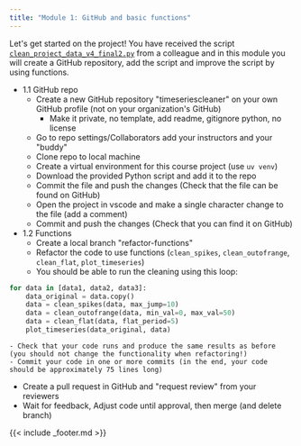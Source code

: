 ```yaml
---
title: "Module 1: GitHub and basic functions"
---
```


Let's get started on the project! You have received the script [`clean_project_data_v4_final2.py`](clean_project_data_v4_final2.py) from a colleague and in this module you will create a GitHub repository, add the script and improve the script by using functions. 

- 1.1 GitHub repo
    - Create a new GitHub repository "timeseriescleaner" on your own GitHub profile (not on your organization's GitHub)
        - Make it private, no template, add readme, gitignore python, no license
    - Go to repo settings/Collaborators add your instructors and your "buddy"
    - Clone repo to local machine
    - Create a virtual environment for this course project (use `uv venv`)
    - Download the provided Python script and add it to the repo
    - Commit the file and push the changes (Check that the file can be found on GitHub)
    - Open the project in vscode and make a single character change to the file (add a comment)
    - Commit and push the changes (Check that you can find it on GitHub)
- 1.2 Functions
    - Create a local branch "refactor-functions"
    - Refactor the code to use functions (`clean_spikes`, `clean_outofrange`, `clean_flat`, `plot_timeseries`) 
    - You should be able to run the cleaning using this loop:       
```python
for data in [data1, data2, data3]:
    data_original = data.copy()
    data = clean_spikes(data, max_jump=10)
    data = clean_outofrange(data, min_val=0, max_val=50)
    data = clean_flat(data, flat_period=5)
    plot_timeseries(data_original, data)
```
    - Check that your code runs and produce the same results as before (you should not change the functionality when refactoring!)
    - Commit your code in one or more commits (in the end, your code should be approximately 75 lines long)
- Create a pull request in GitHub and "request review" from your reviewers
- Wait for feedback, Adjust code until approval, then merge (and delete branch)

{{< include _footer.md >}}
